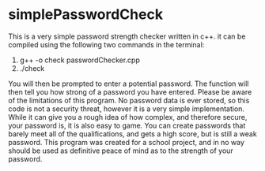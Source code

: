 # simplePasswordCheck
This is a very simple password strength checker written in c++. 
it can be compiled using the following two commands in the terminal:
1. g++ -o check passwordChecker.cpp
2. ./check
   
  You will then be prompted to enter a potential password. The function will then tell you how strong of a password you have entered.
Please be aware of the limitations of this program. No password data is ever stored, so this code is not a security threat, however it is a very simple implementation.
While it can give you a rough idea of how complex, and therefore secure, your password is, it is also easy to game. You can create passwords that barely meet all of the qualifications,
and gets a high score, but is still a weak password. This program was created for a school project, and in no way should be used as definitive peace of mind as to the strength of your password.

